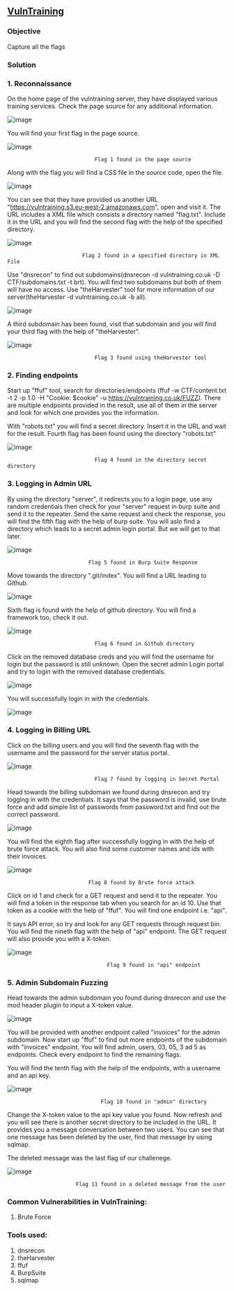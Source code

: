 ## **[VulnTraining](https://app.hackinghub.io/vuln-training)**

### **Objective**

Capture all the flags

### **Solution**

### **1. Reconnaissance**

On the home page of the vulntraining server, they have displayed various training services. Check the page source for any additional information.

![image](https://github.com/ocoretech/CTF-workbook/assets/67775716/5b6405d8-bb74-4c7b-af16-9e3569ee5892)


You will find your first flag in the page source.


![image](https://github.com/ocoretech/CTF-workbook/assets/67775716/b1ede416-b423-494d-bd24-94c7c61b0cda)


                                Flag 1 found in the page source


Along with the flag you will find a CSS file in the source code, open the file.

![image](https://github.com/ocoretech/CTF-workbook/assets/67775716/8270c188-14eb-4a4b-b096-de461d83d427)


You can see that they have provided us another URL "https://vulntraining.s3.eu-west-2.amazonaws.com", open and visit it. The URL includes a XML file which consists a directory named "flag.txt". Include it in the URL and you will find the second flag with the help of the specified directory.

![image](https://github.com/ocoretech/CTF-workbook/assets/67775716/2b62f1c4-e2ca-4125-b70e-d8bb6c7928d7)

                            
                            Flag 2 found in a specified directory in XML File


Use "dnsrecon" to find out subdomains(dnsrecon -d vulntraining.co.uk -D CTF/subdomains.txt -t brt). You will find two subdomains but both of them will have no access. Use "theHarvester" tool for more information of our server(theHarvester -d vulntraining.co.uk -b all).

![image](https://github.com/ocoretech/CTF-workbook/assets/67775716/b5e4d033-3c10-4487-bb73-5c5da2502722)


A third subdomain has been found, visit that subdomain and you will find your third flag with the help of "theHarvester".


![image](https://github.com/ocoretech/CTF-workbook/assets/67775716/565db703-e8ef-43b1-aa7b-8f3f92f27fa0)


                                Flag 3 found using theHarvester tool


### **2. Finding endpoints**


Start up "ffuf" tool, search for directories/endpoints (ffuf -w CTF/content.txt -t 2 -p 1.0 -H "Cookie: $cookie" -u https://vulntraining.co.uk/FUZZ).
There are multiple endpoints provided in the result, use all of them in the server and look for which one provides you the information.

With "robots.txt" you will find a secret directory. Insert it in the URL and wait for the result. Fourth flag has been found using the directory "robots.txt"


![image](https://github.com/ocoretech/CTF-workbook/assets/67775716/f1c90a1b-8c88-45ec-9d68-cc007dfb2135)


                                Flag 4 found in the directory secret directory


### **3. Logging in Admin URL**

By using the directory "server", it redirects you to a login page, use any random credentials then check for your "server" request in burp suite and send it to the repeater. Send the same request and check the response, you will find the fifth flag with the help of burp suite. You will aslo find a directory which leads to a secret admin login portal. But we will get to that later.


![image](https://github.com/ocoretech/CTF-workbook/assets/67775716/374bf974-215a-4015-8ccb-fd63fb058feb)

                              Flag 5 found in Burp Suite Response

Move towards the directory ".git/index". You will find a URL leading to Github. 

![image](https://github.com/ocoretech/CTF-workbook/assets/67775716/6e7f4a0c-4715-4910-9566-b1e51d99481c)


Sixth flag is found with the help of github directory. You will find a framework too, check it out.


![image](https://github.com/ocoretech/CTF-workbook/assets/67775716/2a692c45-de46-4adb-9562-29e686af5691)


                                Flag 6 found in Github directory


Click on the removed database creds and you will find the username for login but the password is still unknown. 
Open the secret admin Login portal and try to login with the removed database credentials.

![image](https://github.com/ocoretech/CTF-workbook/assets/67775716/8bd3946d-26df-4d51-8bf1-f55896c25ddd)


You will successfully login in with the credentials. 


![image](https://github.com/ocoretech/CTF-workbook/assets/67775716/a781a8b9-be1d-4827-bf7c-1d9b831442fd)



### **4. Logging in Billing URL**

Click on the billing users and you will find the seventh flag with the username and the password for the server status portal.

![image](https://github.com/ocoretech/CTF-workbook/assets/67775716/bc087a2b-ab11-492f-89c5-3790ec0f365d)

                                Flag 7 found by logging in Secret Portal 

Head towards the billing subdomain we found during dnsrecon and try logging in with the credentials. It says that the password is invalid, use brute force and add simple list of passwords from password.txt and find out the correct password.

![image](https://github.com/ocoretech/CTF-workbook/assets/67775716/9fa72206-8223-4c3d-83c4-0f1109c172d5)


You will find the eighth flag after successfully logging in with the help of brute force attack. You will also find some customer names and ids with their invoices. 

![image](https://github.com/ocoretech/CTF-workbook/assets/67775716/4fac2bba-d676-4d79-9942-43427911df3c)

                              Flag 8 found by Brute force attack


Click on id 1 and check for a GET request and send it to the repeater. You will find a token in the response tab when you search for an id 10. 
Use that token as a cookie with the help of "ffuf". You will find one endpoint i.e. "api".

It says API error, so try and look for any GET requests through request bin. You will find the nineth flag with the help of "api" endpoint. The GET request will also provide you with a X-token. 

![image](https://github.com/ocoretech/CTF-workbook/assets/67775716/86f47f79-1a8b-44b3-9446-e34530bed18f)

                                    Flag 9 found in "api" endpoint


### **5. Admin Subdomain Fuzzing**

Head towards the admin subdomain you found during dnsrecon and use the mod header plugin to input a X-token value.

![image](https://github.com/ocoretech/CTF-workbook/assets/67775716/4063333e-71ee-42d1-a081-7e0575d421a2)


You will be provided with another endpoint called "invoices" for the admin subdomain. Now start up "ffuf" to find out more endpoints of the subdomain with "invoices" endpoint. You will find admin, users, 03, 05, 3 ad 5 as endpoints. Check every endpoint to find the remaining flags.

You will find the tenth flag with the help of the endpoints, with a username and an api key.

![image](https://github.com/ocoretech/CTF-workbook/assets/67775716/04d6ba39-9cbf-45f6-b068-7fcb3b08f1ea)

                                  Flag 10 found in "admin" directory


Change the X-token value to the api key value you found. Now refresh and you will see there is another secret directory to be included in the URL. 
It provides you a message conversation between two users. You can see that one message has been deleted by the user, find that message by using sqlmap.

The deleted message was the last flag of our challenege.

![image](https://github.com/ocoretech/CTF-workbook/assets/67775716/c8fd3119-3cea-4ec7-a8a1-60916fafe82c)

                          Flag 11 found in a deleted message from the user



### **Common Vulnerabilities in VulnTraining:**
1. Brute Force



### **Tools used:**
1. dnsrecon
2. theHarvester
3. ffuf
4. BurpSuite
5. sqlmap


